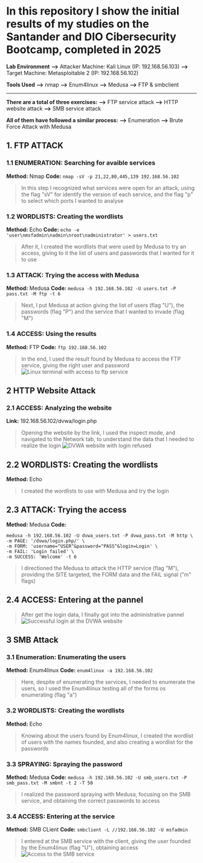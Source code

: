 # In this repository I show the initial results of my studies on the Santander and DIO Cibersecurity Bootcamp, completed in 2025

**Lab Environment**
**-->** Attacker Machine: Kali Linux (IP: 192.168.56.103)
**-->** Target Machine: Metasploitable 2 (IP: 192.168.56.102)

**Tools Used**
**-->** nmap
**-->** Enum4linux
**-->** Medusa
**-->** FTP & smbclient

------------------------------------------------------------------

**There are a total of three exercises:**
**-->** FTP service attack
**-->** HTTP website attack
**-->** SMB service attack

**All of them have followed a similar process:**
**-->** Enumeration
**-->** Brute Force Attack with Medusa

## 1. FTP ATTACK
   
### 1.1 ENUMERATION: Searching for avaible services

**Method:** Nmap
**Code:** `nmap -sV -p 21,22,80,445,139 192.168.56.102`

> In this step I recognized what services were open for an attack, using the flag "sV" for identify the version of each service, and the flag "p" to select which ports I wanted to analyse

### 1.2 WORDLISTS: Creating the wordlists

**Method:** Echo
**Code:** `echo -e 'user\nmsfadmin\nadmin\nroot\nadministrator' > users.txt`

> After it, I created the wordlists that were used by Medusa to try an access, giving to it the list of users and passwords that I wanted for it to use

### 1.3 ATTACK: Trying the access with Medusa

**Method:** Medusa
**Code:** `medusa -h 192.168.56.102 -U users.txt -P pass.txt -M ftp -t 6`

> Next, I put Medusa at action giving the list of users (flag "U"), the passwords (flag "P") and the service that I wanted to invade (flag "M")

### 1.4 ACCESS: Using the results

**Method:** FTP
**Code:** `ftp 192.168.56.102`

> In the end, I used the result found by Medusa to access the FTP service, giving the right user and password
![Linux terminal with access to ftp service](brute_force_exercises/ftp_attack/ftp_login.png)

## 2 HTTP Website Attack

### 2.1 ACCESS: Analyzing the website

**Link:** 192.168.56.102/dvwa/login.php

> Opening the website by the link, I used the inspect mode, and navigated to the Network tab, to understand the data that I needed to realize the login
![DVWA website with login refused](brute_force_exercises/dvwa_attack/dvwa_failed.png)

## 2.2 WORDLISTS: Creating the wordlists

**Method:** Echo

> I created the wordlists to use with Medusa and try the login

## 2.3 ATTACK: Trying the access

**Method:** Medusa
**Code:** 
```
medusa -h 192.168.56.102 -U dvwa_users.txt -P dvwa_pass.txt -M http \
-m PAGE: '/dvwa/login.php/' \
-m FORM: 'username=^USER^&password=^PASS^&login=Login' \
-m FAIL: 'Login failed' \
-m SUCCESS: 'Welcome' -t 6
```

> I directioned the Medusa to attack the HTTP service (flag "M"), providing the SITE targeted, the FORM data and the FAIL signal ("m" flags)

## 2.4 ACCESS: Entering at the pannel

> After get the login data, I finally got into the administrative pannel
![Successful login at the DVWA website](brute_force_exercises/dvwa_attack/dvwa_login.png)

## 3 SMB Attack

### 3.1 Enumeration: Enumerating the users

**Method:** Enum4linux
**Code:** `enum4linux -a 192.168.56.102`

> Here, despite of enumerating the services, I needed to enumerate the users, so I used the Enum4linux testing all of the forms os enumerating (flag "a")

### 3.2 WORDLISTS: Creating the wordlists

**Method:** Echo

> Knowing about the users found by Enum4linux, I created the wordlist of users with the names founded, and also creating a wordlist for the passwords

### 3.3 SPRAYING: Spraying the password

**Method:** Medusa
**Code:** `medusa -h 192.168.56.102 -U smb_users.txt -P smb_pass.txt -M smbnt -t 2 -T 50`

> I realized the password spraying with Medusa, focusing on the SMB service, and obtaining the correct passwords to access

### 3.4 ACCESS: Entering at the service

**Method:** SMB CLient
**Code:** `smbclient -L //192.168.56.102 -U msfadmin`

> I entered at the SMB service with the client, giving the user founded by the Enum4linux (flag "U"), obtaining access
![Access to the SMB service](brute_force_exercises/pass_spray_attack/spray_login.png)
